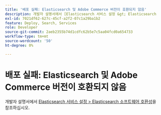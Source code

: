 ```yaml
---
title: '배포 실패: Elasticsearch 및 Adobe Commerce 버전이 호환되지 않음'
description: 개발자 설명서에서 [Elasticsearch 서비스 설정 &gt; Elasticsearch 소프트웨어 호환성](https://experienceleague.adobe.com/ko/docs/commerce-cloud-service/user-guide/configure/service/elasticsearch)을 참조하십시오.
exl-id: 7021df62-627c-45cf-a2f2-07c1a29ba1b2
feature: Deploy, Search, Services
role: Developer
source-git-commit: 2aeb2355b74d1cdfc62b5e7c5aa04fcd0a654733
workflow-type: tm+mt
source-wordcount: '50'
ht-degree: 0%

---
```


# 배포 실패: Elasticsearch 및 Adobe Commerce 버전이 호환되지 않음

개발자 설명서에서 [Elasticsearch 서비스 설정 > Elasticsearch 소프트웨어 호환성](https://experienceleague.adobe.com/ko/docs/commerce-cloud-service/user-guide/configure/service/elasticsearch)을 참조하십시오.
